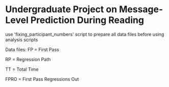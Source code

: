 # Undergraduate Project on Message-Level Prediction During Reading

use 'fixing_participant_numbers' script to prepare all data files before using analysis scripts

Data files:
FP = First Pass  

RP = Regression Path  

TT = Total Time  

FPRO = First Pass Regressions Out
